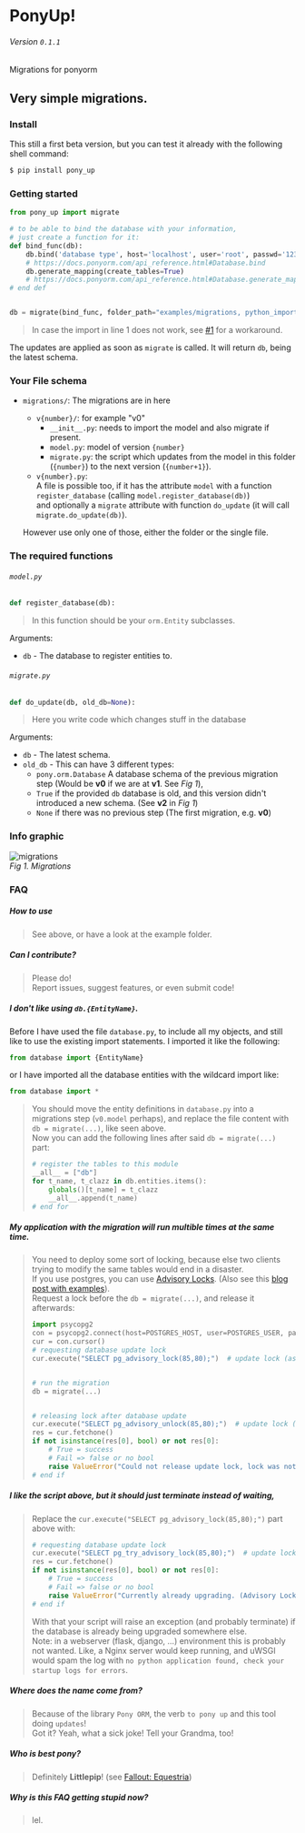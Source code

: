 # PonyUp!
###### Version `0.1.1`
Migrations for ponyorm

## Very simple migrations.

### Install

This still a first beta version, but you can test it already with the following shell command:
```sh
$ pip install pony_up
```

### Getting started

```python
from pony_up import migrate

# to be able to bind the database with your information,
# just create a function for it:
def bind_func(db):
    db.bind('database type', host='localhost', user='root', passwd='1234secure', db='test1')
    # https://docs.ponyorm.com/api_reference.html#Database.bind
    db.generate_mapping(create_tables=True)
    # https://docs.ponyorm.com/api_reference.html#Database.generate_mapping
# end def


db = migrate(bind_func, folder_path="examples/migrations, python_import="examples.migrations")
```
> In case the import in line 1 does not work, see [#1](https://github.com/luckydonald/pony_up/issues/1#issuecomment-448175018) for a workaround.

The updates are applied as soon as `migrate` is called. It will return `db`, being the latest schema.

### Your File schema
- `migrations/`: The migrations are in here
    - `v{number}/`: for example "v0"
        - `__init__.py`: needs to import the model and also migrate if present.
        - `model.py`: model of version `{number}`
        - `migrate.py`: the script which updates from the model in this folder (`{number}`) to the next version (`{number+1}`).
    - `v{number}.py`:    
        A file is possible too, if it has the attribute `model` with a function `register_database` (calling `model.register_database(db)`)    
        and optionally a `migrate` attribute with function `do_update` (it will call `migrate.do_update(db)`).
        
    However use only one of those, either the folder or the single file.

### The required functions

###### `model.py`

```python
def register_database(db):
```         
> In this function should be your `orm.Entity` subclasses.

Arguments:
- `db` - The database to register entities to.

###### `migrate.py`

```python
def do_update(db, old_db=None):
```
> Here you write code which changes stuff in the database
 
Arguments:
- `db` - The latest schema. 
- `old_db` - This can have 3 different types:   
    - `pony.orm.Database` A database schema of the previous migration step (Would be **v0** if we are at **v1**. See _Fig 1_),    
    - `True` if the provided `db` database is old, and this version didn't introduced a new schema. (See **v2** in _Fig 1_)    
    - `None` if there was no previous step (The first migration, e.g. **v0**)    



### Info graphic
![migrations](https://cloud.githubusercontent.com/assets/2737108/25397889/3a75eca2-29ea-11e7-9527-0bb3cc1412ef.png)    
_Fig 1. Migrations_

### FAQ
##### How to use
> See above, or have a look at the example folder.

##### Can I contribute?
> Please do!    
> Report issues, suggest features, or even submit code!

##### I don't like using `db.{EntityName}`.
Before I have used the file `database.py`, to include all my objects,
and still like to use the existing import statements. I imported it like the following:
```python
from database import {EntityName}
```
or I have imported all the database entities with the wildcard import like:
```python
from database import *
```

> You should move the entity definitions in `database.py` into a migrations step (`v0.model` perhaps),
> and replace the file content with `db = migrate(...)`, like seen above.    
> Now you can add the following lines after said `db = migrate(...)` part:    
> ```python
> # register the tables to this module
> __all__ = ["db"]
> for t_name, t_clazz in db.entities.items():
>     globals()[t_name] = t_clazz
>     __all__.append(t_name)
> # end for
> ```

##### My application with the migration will run multible times at the same time.
> You need to deploy some sort of locking, because else two clients trying to modify the same tables would end in a disaster.    
> If you use postgres, you can use [Advisory Locks](https://www.postgresql.org/docs/9.1/static/explicit-locking.html#ADVISORY-LOCKS). (Also see this [blog post with examples](https://hashrocket.com/blog/posts/advisory-locks-in-postgres)).    
> Request a lock before the `db = migrate(...)`, and release it afterwards:
> ```python
> import psycopg2
> con = psycopg2.connect(host=POSTGRES_HOST, user=POSTGRES_USER, password=POSTGRES_PASSWORD, database=POSTGRES_DB)
> cur = con.cursor()
> # requesting database update lock
> cur.execute("SELECT pg_advisory_lock(85,80);")  # update lock (ascii: 85,80 = UP)
> 
>
> # run the migration
> db = migrate(...)
> 
> 
> # releasing lock after database update
> cur.execute("SELECT pg_advisory_unlock(85,80);")  # update lock (ascii: 85,80 = UP)
> res = cur.fetchone()
> if not isinstance(res[0], bool) or not res[0]:
>     # True = success
>     # Fail => false or no bool
>     raise ValueError("Could not release update lock, lock was not held (Advisory Lock 85,80)")
> # end if
> ```
  
##### I like the script above, but it should just terminate instead of waiting,

> Replace the `cur.execute("SELECT pg_advisory_lock(85,80);")` part above with: 
> ```python
> # requesting database update lock
> cur.execute("SELECT pg_try_advisory_lock(85,80);")  # update lock (ascii: 85,80 = UP)
> res = cur.fetchone()
> if not isinstance(res[0], bool) or not res[0]:
>     # True = success
>     # Fail => false or no bool
>     raise ValueError("Currently already upgrading. (Advisory Lock 85,80)")
> # end if
> ```
> With that your script will raise an exception (and probably terminate) if the database is already being upgraded somewhere else.    
> Note: in a webserver (flask, django, ...) environment this is probably not wanted.
> Like, a Nginx server would keep running, and uWSGI would spam the log with `no python application found, check your startup logs for errors`.

##### Where does the name come from?
> Because of the library `Pony ORM`, the verb `to pony up` and this tool doing `updates`!    
> Got it? Yeah, what a sick joke! Tell your Grandma, too!

##### Who is best pony?
> Definitely **Littlepip**! (see [Fallout: Equestria](http://falloutequestria.wikia.com/wiki/Fallout:_Equestria))

##### Why is this FAQ getting stupid now?
> lel.
